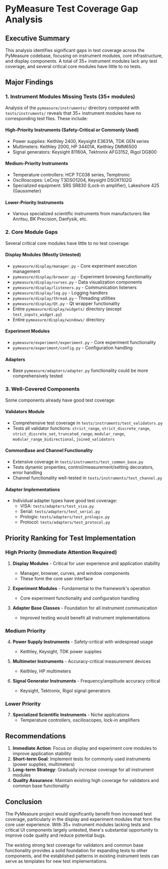 # PyMeasure Test Coverage Gap Analysis

## Executive Summary

This analysis identifies significant gaps in test coverage across the PyMeasure codebase, focusing on instrument modules, core infrastructure, and display components. A total of 35+ instrument modules lack any test coverage, and several critical core modules have little to no tests.

## Major Findings

### 1. Instrument Modules Missing Tests (35+ modules)

Analysis of the `pymeasure/instruments/` directory compared with `tests/instruments/` reveals that 35+ instrument modules have no corresponding test files. These include:

#### High-Priority Instruments (Safety-Critical or Commonly Used)
- Power supplies: Keithley 2400, Keysight E3631A, TDK GEN series
- Multimeters: Keithley 2000, HP 34401A, Keithley DMM6500
- Signal generators: Keysight 81160A, Tektronix AFG3152, Rigol DG800

#### Medium-Priority Instruments
- Temperature controllers: HCP TC038 series, Temptronic
- Oscilloscopes: LeCroy T3DSO1204, Keysight DSOX1102G
- Specialized equipment: SRS SR830 (Lock-in amplifier), Lakeshore 425 (Gaussmeter)

#### Lower-Priority Instruments
- Various specialized scientific instruments from manufacturers like Anritsu, BK Precision, Danfysik, etc.

### 2. Core Module Gaps

Several critical core modules have little to no test coverage:

#### Display Modules (Mostly Untested)
- `pymeasure/display/manager.py` - Core experiment execution management
- `pymeasure/display/browser.py` - Experiment browsing functionality
- `pymeasure/display/curves.py` - Data visualization components
- `pymeasure/display/listeners.py` - Communication listeners
- `pymeasure/display/log.py` - Logging handlers
- `pymeasure/display/thread.py` - Threading utilities
- `pymeasure/display/Qt.py` - Qt wrapper functionality
- Entire `pymeasure/display/widgets/` directory (except `test_inputs_widget.py`)
- Entire `pymeasure/display/windows/` directory

#### Experiment Modules
- `pymeasure/experiment/experiment.py` - Core experiment functionality
- `pymeasure/experiment/config.py` - Configuration handling

#### Adapters
- Base `pymeasure/adapters/adapter.py` functionality could be more comprehensively tested

### 3. Well-Covered Components

Some components already have good test coverage:

#### Validators Module
- Comprehensive test coverage in `tests/instruments/test_validators.py`
- Tests all validator functions: `strict_range`, `strict_discrete_range`, `strict_discrete_set`, `truncated_range`, `modular_range`, `modular_range_bidirectional`, `joined_validators`

#### CommonBase and Channel Functionality
- Extensive coverage in `tests/instruments/test_common_base.py`
- Tests dynamic properties, control/measurement/setting decorators, error handling
- Channel functionality well-tested in `tests/instruments/test_channel.py`

#### Adapter Implementations
- Individual adapter types have good test coverage:
  - VISA: `tests/adapters/test_visa.py`
  - Serial: `tests/adapters/test_serial.py`
  - Prologix: `tests/adapters/test_prologix.py`
  - Protocol: `tests/adapters/test_protocol.py`

## Priority Ranking for Test Implementation

### High Priority (Immediate Attention Required)
1. **Display Modules** - Critical for user experience and application stability
   - Manager, browser, curves, and window components
   - These form the core user interface

2. **Experiment Modules** - Fundamental to the framework's operation
   - Core experiment functionality and configuration handling

3. **Adapter Base Classes** - Foundation for all instrument communication
   - Improved testing would benefit all instrument implementations

### Medium Priority
4. **Power Supply Instruments** - Safety-critical with widespread usage
   - Keithley, Keysight, TDK power supplies

5. **Multimeter Instruments** - Accuracy-critical measurement devices
   - Keithley, HP multimeters

6. **Signal Generator Instruments** - Frequency/amplitude accuracy critical
   - Keysight, Tektronix, Rigol signal generators

### Lower Priority
7. **Specialized Scientific Instruments** - Niche applications
   - Temperature controllers, oscilloscopes, lock-in amplifiers

## Recommendations

1. **Immediate Action**: Focus on display and experiment core modules to improve application stability
2. **Short-term Goal**: Implement tests for commonly used instruments (power supplies, multimeters)
3. **Long-term Strategy**: Gradually increase coverage for all instrument modules
4. **Quality Assurance**: Maintain existing high coverage for validators and common base functionality

## Conclusion

The PyMeasure project would significantly benefit from increased test coverage, particularly in the display and experiment modules that form the core user experience. With 35+ instrument modules lacking tests and critical UI components largely untested, there's substantial opportunity to improve code quality and reduce potential bugs.

The existing strong test coverage for validators and common base functionality provides a solid foundation for expanding tests to other components, and the established patterns in existing instrument tests can serve as templates for new test implementations.